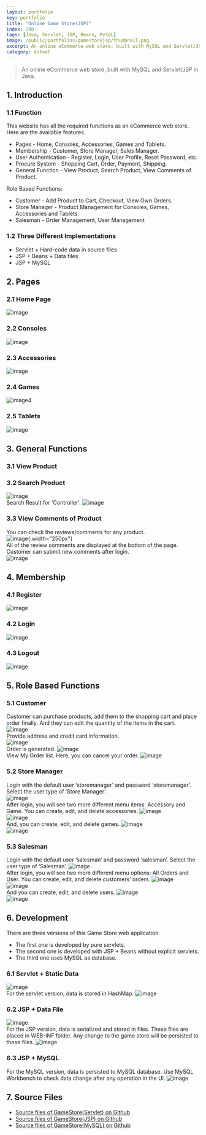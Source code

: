 ```yaml
---
layout: portfolio
key: portfolio
title: "Online Game Store(JSP)"
index: 290
tags: [Java, Servlet, JSP, Beans, MySQL]
image: /public/portfolios/gamestorejsp/thumbnail.png
excerpt: An online eCommerce web store, built with MySQL and Servlet/JSP in Java.
category: dotnet
---
```


> An online eCommerce web store, built with MySQL and Servlet/JSP in Java.

## 1. Introduction
### 1.1 Function
This website has all the required functions as an eCommerce web store. Here are the available features.
* Pages - Home, Consoles, Accessories, Games and Tablets.
* Membership - Customer, Store Manager, Sales Manager.
* User Authentication - Register, Login, User Profile, Reset Password, etc.
* Procure System - Shopping Cart, Order, Payment, Shipping.
* General Function - View Product, Search Product, View Comments of Product.

Role Based Functions:
* Customer - Add Product to Cart, Checkout, View Own Orders.
* Store Manager - Product Management for Consoles, Games, Accessories and Tablets.
* Salesman - Order Management, User Management

### 1.2 Three Different Implementations
* Servlet + Hard-code data in source files
* JSP + Beans + Data files
* JSP + MySQL

## 2. Pages  
### 2.1 Home Page  
![image](/public/portfolios/gamestorejsp/index.png)  
### 2.2 Consoles  
![image](/public/portfolios/gamestorejsp/consoles.png)  
### 2.3 Accessories  
![image](/public/portfolios/gamestorejsp/accessories.png)  
### 2.4 Games  
![image4](/public/portfolios/gamestorejsp/games.png)  
### 2.5 Tablets
![image](/public/portfolios/gamestorejsp/tablets.png)  

## 3. General Functions  
### 3.1 View Product  
### 3.2 Search Product  
![image](/public/portfolios/gamestorejsp/searchbox.png)  
Search Result for 'Controller'.
![image](/public/portfolios/gamestorejsp/searchresult.png)  
### 3.3 View Comments of Product  
You can check the reviews/comments for any product.  
![image](/public/portfolios/gamestorejsp/review.png){:width="250px"}  
All of the review comments are displayed at the bottom of the page. Customer can submit new comments after login.  
![image](/public/portfolios/gamestorejsp/comments.png)  

## 4. Membership
### 4.1 Register  
![image](/public/portfolios/gamestorejsp/register.png)  
### 4.2 Login  
![image](/public/portfolios/gamestorejsp/login.png)  
### 4.3 Logout
![image](/public/portfolios/gamestorejsp/logout.png)  

## 5. Role Based Functions  
### 5.1 Customer  
Customer can purchase products, add them to the shopping cart and place order finally. And they can edit the quantity of the items in the cart.  
![image](/public/portfolios/gamestorejsp/cart.png)  
Provide address and credit card information.  
![image](/public/portfolios/gamestorejsp/deliveryaddress.png)  
Order is generated.
![image](/public/portfolios/gamestorejsp/order.png)  
View My Order list. Here, you can cancel your order.
![image](/public/portfolios/gamestorejsp/orderlist.png)  
### 5.2 Store Manager  
Login with the default user ‘storemanager’ and password ‘storemanager’. Select the user type of ‘Store Manager’.  
![image](/public/portfolios/gamestorejsp/storemanager.png)  
After login, you will see two more different menu items: Accessory and Game.
You can create, edit, and delete accessories.
![image](/public/portfolios/gamestorejsp/manageaccessories.png)  
![image](/public/portfolios/gamestorejsp/addaccessory.png)  
And, you can create, edit, and delete games.
![image](/public/portfolios/gamestorejsp/managegames.png)  
![image](/public/portfolios/gamestorejsp/addgame.png)  
### 5.3 Salesman  
Login with the default user ‘salesman’ and password ‘salesman’. Select the user type of ‘Salesman’.
![image](/public/portfolios/gamestorejsp/salesman.png)  
After login, you will see two more different menu options: All Orders and User.
You can create, edit, and delete customers’ orders.
![image](/public/portfolios/gamestorejsp/manageorders.png)  
![image](/public/portfolios/gamestorejsp/editorder.png)  
And you can create, edit, and delete users.
![image](/public/portfolios/gamestorejsp/manageusers.png)  
![image](/public/portfolios/gamestorejsp/adduser.png)  

## 6. Development  
There are three versions of this Game Store web application.
* The first one is developed by pure servlets.
* The second one is developed with JSP + Beans without explicit servlets.
* The third one uses MySQL as database.  

### 6.1 Servlet + Static Data
![image](/public/portfolios/gamestorejsp/servlet.png)  
For the servlet version, data is stored in HashMap.
![image](/public/portfolios/gamestorejsp/servletdata.png)  
### 6.2 JSP + Data File
![image](/public/portfolios/gamestorejsp/jsp.png)  
For the JSP version, data is serialized and stored in files. These files are placed in WEB-INF folder. Any change to the game store will be persisted to these files.
![image](/public/portfolios/gamestorejsp/datafile.png)  
### 6.3 JSP + MySQL
For the MySQL version, data is persisted to MySQL database. Use MySQL Workbench to check data change after any operation in the UI.
![image](/public/portfolios/gamestorejsp/mysqlworkbench.png)  

## 7. Source Files
* [Source files of GameStore(Servlet) on Github](https://github.com/jojozhuang/game-store-servlet)
* [Source files of GameStore(JSP) on Github](https://github.com/jojozhuang/game-store-jsp)
* [Source files of GameStore(MySQL) on Github](https://github.com/jojozhuang/game-store-mysql)
